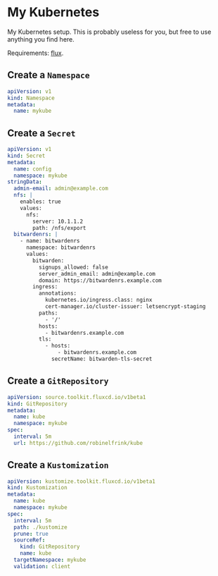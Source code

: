# My Kubernetes

My Kubernetes setup. This is probably useless for you, but free to use
anything you find here.

Requirements: [flux](https://toolkit.fluxcd.io/).

## Create a `Namespace`

```yaml
apiVersion: v1
kind: Namespace
metadata:
  name: mykube
```

## Create a `Secret`

```yaml
apiVersion: v1
kind: Secret
metadata:
  name: config
  namespace: mykube
stringData:
  admin-email: admin@example.com
  nfs: |
    enables: true
    values:
      nfs:
        server: 10.1.1.2
        path: /nfs/export
  bitwardenrs: |
    - name: bitwardenrs
      namespace: bitwardenrs
      values:
        bitwarden:
          signups_allowed: false
          server_admin_email: admin@example.com
          domain: https://bitwardenrs.example.com
        ingress:
          annotations:
            kubernetes.io/ingress.class: nginx
            cert-manager.io/cluster-issuer: letsencrypt-staging
          paths:
            - '/'
          hosts:
            - bitwardenrs.example.com
          tls:
            - hosts:
                - bitwardenrs.example.com
              secretName: bitwarden-tls-secret
```

## Create a `GitRepository`

```yaml
apiVersion: source.toolkit.fluxcd.io/v1beta1
kind: GitRepository
metadata:
  name: kube
  namespace: mykube
spec:
  interval: 5m
  url: https://github.com/robinelfrink/kube
```

## Create a `Kustomization`

```yaml
apiVersion: kustomize.toolkit.fluxcd.io/v1beta1
kind: Kustomization
metadata:
  name: kube
  namespace: mykube
spec:
  interval: 5m
  path: ./kustomize
  prune: true
  sourceRef:
    kind: GitRepository
    name: kube
  targetNamespace: mykube
  validation: client
```
